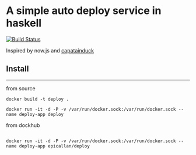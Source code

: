 # A simple auto deploy service in haskell

[![Build Status](https://travis-ci.org/epicallan/deploy.svg?branch=master)](https://travis-ci.org/epicallan/deploy)


Inspired by now.js and [capatainduck](https://github.com/githubsaturn/captainduckduck/issues)

## Install
-------------

from source

```
docker build -t deploy .

docker run -it -d -P -v /var/run/docker.sock:/var/run/docker.sock --name deploy-app deploy
```

from dockhub

```

docker run -it -d -P -v /var/run/docker.sock:/var/run/docker.sock --name deploy-app epicallan/deploy
```